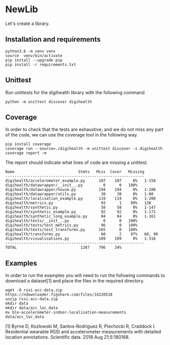 # NewLib

Let's create a library.

## Installation and requirements

```
python3.6 -m venv venv
source  venv/bin/activate
pip install --upgrade pip
pip install -r requirements.txt
```


## Unittest

Run unittests for the digihealth library with the following command

```
python -m unittest discover digihealth
```

## Coverage

In order to check that the tests are exhaustive, and we do not miss any part of
the code, we can use the coverage tool in the following way.

```
pip install coverage
coverage run --source=./digihealth -m unittest discover -s digihealth
coverage report -m
```

The report should indicate what lines of code are missing a unittest.

```
Name                            Stmts   Miss  Cover   Missing
-------------------------------------------------------------
digihealth/accelerometer_example.py      107    107     0%   1-158
digihealth/datawrapper/__init__.py         0      0   100%
digihealth/datawrapper/house.py          194    194     0%   1-280
digihealth/datawrapper/utils.py           30     30     0%   1-80
digihealth/localisation_example.py       119    119     0%   1-200
digihealth/metrics.py                     93      1    99%   138
digihealth/synthetic.py                   58     58     0%   1-147
digihealth/synthetic_example.py           92     92     0%   1-171
digihealth/synthetic_long_example.py      84     84     0%   1-161
digihealth/tests/__init__.py               0      0   100%
digihealth/tests/test_metrics.py          96      0   100%
digihealth/tests/test_transforms.py      165      0   100%
digihealth/transforms.py                  60      2    97%   60, 90
digihealth/visualisations.py             109    109     0%   1-316
-------------------------------------------------------------
TOTAL                            1207    796    34%
```


## Examples

In order to run the examples you will need to run the following commands to download a dataset[1] and place the files in the required directory. 
```
wget -O rssi-acc-data.zip https://ndownloader.figshare.com/files/14220518
unzip rssi-acc-data.zip
mkdir data
mkdir data/acc_loc_data
mv ble-accelerometer-indoor-localisation-measurements data/acc_loc_data
```

[1] Byrne D, Kozlowski M, Santos-Rodriguez R, Piechocki R, Craddock I. Residential wearable RSSI and accelerometer measurements with detailed location annotations. Scientific data. 2018 Aug 21;5:180168.
